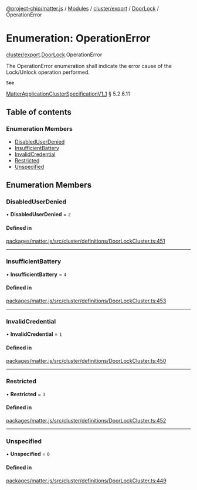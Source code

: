 [@project-chip/matter.js](../README.md) / [Modules](../modules.md) / [cluster/export](../modules/cluster_export.md) / [DoorLock](../modules/cluster_export.DoorLock.md) / OperationError

# Enumeration: OperationError

[cluster/export](../modules/cluster_export.md).[DoorLock](../modules/cluster_export.DoorLock.md).OperationError

The OperationError enumeration shall indicate the error cause of the Lock/Unlock operation performed.

**`See`**

[MatterApplicationClusterSpecificationV1_1](../interfaces/spec_export.MatterApplicationClusterSpecificationV1_1.md) § 5.2.6.11

## Table of contents

### Enumeration Members

- [DisabledUserDenied](cluster_export.DoorLock.OperationError.md#disableduserdenied)
- [InsufficientBattery](cluster_export.DoorLock.OperationError.md#insufficientbattery)
- [InvalidCredential](cluster_export.DoorLock.OperationError.md#invalidcredential)
- [Restricted](cluster_export.DoorLock.OperationError.md#restricted)
- [Unspecified](cluster_export.DoorLock.OperationError.md#unspecified)

## Enumeration Members

### DisabledUserDenied

• **DisabledUserDenied** = ``2``

#### Defined in

[packages/matter.js/src/cluster/definitions/DoorLockCluster.ts:451](https://github.com/project-chip/matter.js/blob/be83914/packages/matter.js/src/cluster/definitions/DoorLockCluster.ts#L451)

___

### InsufficientBattery

• **InsufficientBattery** = ``4``

#### Defined in

[packages/matter.js/src/cluster/definitions/DoorLockCluster.ts:453](https://github.com/project-chip/matter.js/blob/be83914/packages/matter.js/src/cluster/definitions/DoorLockCluster.ts#L453)

___

### InvalidCredential

• **InvalidCredential** = ``1``

#### Defined in

[packages/matter.js/src/cluster/definitions/DoorLockCluster.ts:450](https://github.com/project-chip/matter.js/blob/be83914/packages/matter.js/src/cluster/definitions/DoorLockCluster.ts#L450)

___

### Restricted

• **Restricted** = ``3``

#### Defined in

[packages/matter.js/src/cluster/definitions/DoorLockCluster.ts:452](https://github.com/project-chip/matter.js/blob/be83914/packages/matter.js/src/cluster/definitions/DoorLockCluster.ts#L452)

___

### Unspecified

• **Unspecified** = ``0``

#### Defined in

[packages/matter.js/src/cluster/definitions/DoorLockCluster.ts:449](https://github.com/project-chip/matter.js/blob/be83914/packages/matter.js/src/cluster/definitions/DoorLockCluster.ts#L449)
